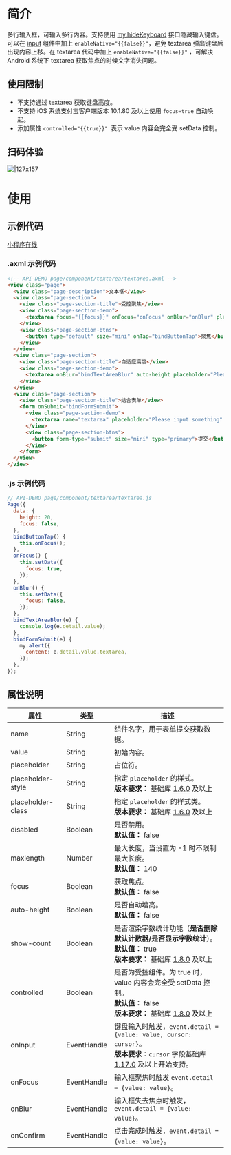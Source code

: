 # 简介
多行输入框，可输入多行内容。支持使用 [my.hideKeyboard](https://opendocs.alipay.com/mini/api/ui-hidekeyboard) 接口隐藏输入键盘。可以在 [input](https://opendocs.alipay.com/mini/component/input) 组件中加上 `enableNative="{{false}}"`，避免 textarea 弹出键盘后出现内容上移。在 textarea 代码中加上 `enableNative="{{false}}"` ，可解决 Android 系统下 textarea 获取焦点的时候文字消失问题。

## 使用限制
- 不支持通过 textarea 获取键盘高度。
- 不支持 iOS 系统支付宝客户端版本 10.1.80 及以上使用 `focus=true` 自动唤起。
- 添加属性 `controlled="{{true}}" `表示 value 内容会完全受 setData 控制。

## 扫码体验
![|127x157](https://gw.alipayobjects.com/zos/skylark/3e5f83dd-fcbe-43d6-9466-7259f98723c6/2018/jpeg/eab73793-ef6e-4a7c-b347-0044244a6ae1.jpeg#align=left&display=inline&height=1906&margin=%5Bobject%20Object%5D&originHeight=1906&originWidth=1540&status=done&style=none&width=127)

# 使用

## 示例代码

[小程序在线](https://opendocs.alipay.com/examples/da8ead71-359d-4c94-84d3-10f8953199e4) 

### .axml 示例代码
```html
<!-- API-DEMO page/component/textarea/textarea.axml -->
<view class="page">
  <view class="page-description">文本框</view>
  <view class="page-section">
    <view class="page-section-title">受控聚焦</view>
    <view class="page-section-demo">
      <textarea focus="{{focus}}" onFocus="onFocus" onBlur="onBlur" placeholder="Please input something" />
    </view>
    <view class="page-section-btns">
      <button type="default" size="mini" onTap="bindButtonTap">聚焦</button>
    </view>
  </view>
  <view class="page-section">
    <view class="page-section-title">自适应高度</view>
    <view class="page-section-demo">
      <textarea onBlur="bindTextAreaBlur" auto-height placeholder="Please input something" />
    </view>
  </view>
  <view class="page-section">
    <view class="page-section-title">结合表单</view>
    <form onSubmit="bindFormSubmit">
      <view class="page-section-demo">
        <textarea name="textarea" placeholder="Please input something"  />
      </view>
      <view class="page-section-btns">
        <button form-type="submit" size="mini" type="primary">提交</button>
      </view>  
    </form>
  </view>
</view>
```

### .js 示例代码
```javascript
// API-DEMO page/component/textarea/textarea.js
Page({
  data: {
    height: 20,
    focus: false,
  },
  bindButtonTap() {
    this.onFocus();
  },
  onFocus() {
    this.setData({
      focus: true,
    });
  },
  onBlur() {
    this.setData({
      focus: false,
    });
  },
  bindTextAreaBlur(e) {
    console.log(e.detail.value);
  },
  bindFormSubmit(e) {
    my.alert({
      content: e.detail.value.textarea,
    });
  },
});
```

## 属性说明
| **属性** | **类型** | **描述** |
| --- | --- | --- |
| name | String | 组件名字，用于表单提交获取数据。 |
| value | String | 初始内容。 |
| placeholder | String | 占位符。 |
| placeholder-style | String | 指定 `placeholder` 的样式。<br />**版本要求：** 基础库 [1.6.0](/mini/framework/compatibility) 及以上 |
| placeholder-class | String | 指定 `placeholder` 的样式类。<br />**版本要求：** 基础库 [1.6.0](/mini/framework/compatibility) 及以上 |
| disabled | Boolean | 是否禁用。<br />**默认值：** false |
| maxlength | Number | 最大长度，当设置为 -1 时不限制最大长度。<br />**默认值：** 140 |
| focus | Boolean | 获取焦点。<br />**默认值：** false |
| auto-height | Boolean | 是否自动增高。<br />**默认值：** false |
| show-count | Boolean | 是否渲染字数统计功能（**是否删除默认计数器/是否显示字数统计**）。<br />**默认值：** true<br />**版本要求：** 基础库 [1.8.0](/mini/framework/compatibility) 及以上 |
| controlled | Boolean | 是否为受控组件。为 true 时，value 内容会完全受 setData 控制。<br />**默认值：** false<br />**版本要求：** 基础库 [1.8.0](/mini/framework/compatibility) 及以上 |
| onInput | EventHandle | 键盘输入时触发，`event.detail = {value: value, cursor: cursor}`。<br />**版本要求**：`cursor` 字段基础库 [1.17.0](https://opendocs.alipay.com/mini/framework/compatibility) 及以上开始支持。 |
| onFocus | EventHandle | 输入框聚焦时触发 `event.detail = {value: value}`。 |
| onBlur | EventHandle | 输入框失去焦点时触发，`event.detail = {value: value}`。 |
| onConfirm | EventHandle | 点击完成时触发，`event.detail = {value: value}`。 |


